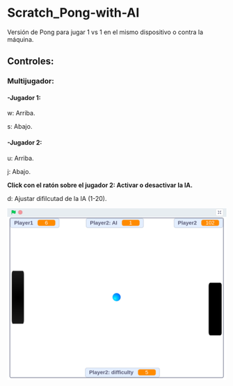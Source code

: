 # Scratch_Pong-with-AI

Versión de Pong para jugar 1 vs 1 en el mismo dispositivo o contra la máquina.

## Controles:
### Multijugador:
#### -Jugador 1:
  
  w: Arriba.
  
  s: Abajo.
  
#### -Jugador 2:
  
  u: Arriba.
  
  j: Abajo.
  
  **Click con el ratón sobre el jugador 2: Activar o desactivar la IA.**
  
  d: Ajustar difilcutad de la IA (1-20).


![img of pong with AI](https://github.com/Jkutkut/Scratch_Pong-with-AI/blob/master/PongWithAI.png)
